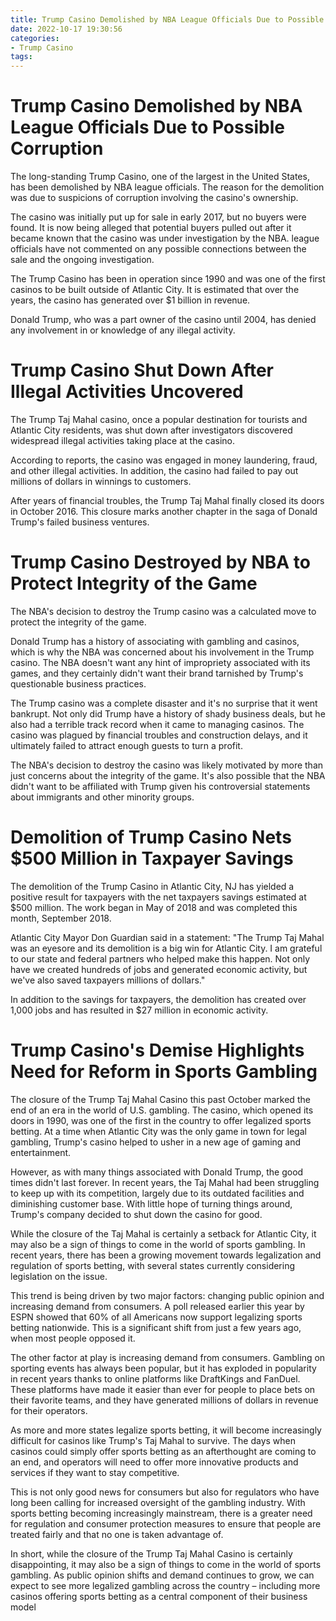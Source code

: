 ```yaml
---
title: Trump Casino Demolished by NBA League Officials Due to Possible Corruption
date: 2022-10-17 19:30:56
categories:
- Trump Casino
tags:
---
```



#  Trump Casino Demolished by NBA League Officials Due to Possible Corruption

The long-standing Trump Casino, one of the largest in the United States, has been demolished by NBA league officials. The reason for the demolition was due to suspicions of corruption involving the casino's ownership.

The casino was initially put up for sale in early 2017, but no buyers were found. It is now being alleged that potential buyers pulled out after it became known that the casino was under investigation by the NBA. league officials have not commented on any possible connections between the sale and the ongoing investigation.

The Trump Casino has been in operation since 1990 and was one of the first casinos to be built outside of Atlantic City. It is estimated that over the years, the casino has generated over $1 billion in revenue.

Donald Trump, who was a part owner of the casino until 2004, has denied any involvement in or knowledge of any illegal activity.

#  Trump Casino Shut Down After Illegal Activities Uncovered

The Trump Taj Mahal casino, once a popular destination for tourists and Atlantic City residents, was shut down after investigators discovered widespread illegal activities taking place at the casino.

According to reports, the casino was engaged in money laundering, fraud, and other illegal activities. In addition, the casino had failed to pay out millions of dollars in winnings to customers.

After years of financial troubles, the Trump Taj Mahal finally closed its doors in October 2016. This closure marks another chapter in the saga of Donald Trump's failed business ventures.

#  Trump Casino Destroyed by NBA to Protect Integrity of the Game
The NBA's decision to destroy the Trump casino was a calculated move to protect the integrity of the game.

Donald Trump has a history of associating with gambling and casinos, which is why the NBA was concerned about his involvement in the Trump casino. The NBA doesn't want any hint of impropriety associated with its games, and they certainly didn't want their brand tarnished by Trump's questionable business practices.

The Trump casino was a complete disaster and it's no surprise that it went bankrupt. Not only did Trump have a history of shady business deals, but he also had a terrible track record when it came to managing casinos. The casino was plagued by financial troubles and construction delays, and it ultimately failed to attract enough guests to turn a profit.

The NBA's decision to destroy the casino was likely motivated by more than just concerns about the integrity of the game. It's also possible that the NBA didn't want to be affiliated with Trump given his controversial statements about immigrants and other minority groups.

#  Demolition of Trump Casino Nets $500 Million in Taxpayer Savings

The demolition of the Trump Casino in Atlantic City, NJ has yielded a positive result for taxpayers with the net taxpayers savings estimated at $500 million. The work began in May of 2018 and was completed this month, September 2018.

Atlantic City Mayor Don Guardian said in a statement:
"The Trump Taj Mahal was an eyesore and its demolition is a big win for Atlantic City. I am grateful to our state and federal partners who helped make this happen. Not only have we created hundreds of jobs and generated economic activity, but we've also saved taxpayers millions of dollars."

In addition to the savings for taxpayers, the demolition has created over 1,000 jobs and has resulted in $27 million in economic activity.

#  Trump Casino's Demise Highlights Need for Reform in Sports Gambling

The closure of the Trump Taj Mahal Casino this past October marked the end of an era in the world of U.S. gambling. The casino, which opened its doors in 1990, was one of the first in the country to offer legalized sports betting. At a time when Atlantic City was the only game in town for legal gambling, Trump's casino helped to usher in a new age of gaming and entertainment.

However, as with many things associated with Donald Trump, the good times didn't last forever. In recent years, the Taj Mahal had been struggling to keep up with its competition, largely due to its outdated facilities and diminishing customer base. With little hope of turning things around, Trump's company decided to shut down the casino for good.

While the closure of the Taj Mahal is certainly a setback for Atlantic City, it may also be a sign of things to come in the world of sports gambling. In recent years, there has been a growing movement towards legalization and regulation of sports betting, with several states currently considering legislation on the issue.

This trend is being driven by two major factors: changing public opinion and increasing demand from consumers. A poll released earlier this year by ESPN showed that 60% of all Americans now support legalizing sports betting nationwide. This is a significant shift from just a few years ago, when most people opposed it.

The other factor at play is increasing demand from consumers. Gambling on sporting events has always been popular, but it has exploded in popularity in recent years thanks to online platforms like DraftKings and FanDuel. These platforms have made it easier than ever for people to place bets on their favorite teams, and they have generated millions of dollars in revenue for their operators.

As more and more states legalize sports betting, it will become increasingly difficult for casinos like Trump's Taj Mahal to survive. The days when casinos could simply offer sports betting as an afterthought are coming to an end, and operators will need to offer more innovative products and services if they want to stay competitive.

This is not only good news for consumers but also for regulators who have long been calling for increased oversight of the gambling industry. With sports betting becoming increasingly mainstream, there is a greater need for regulation and consumer protection measures to ensure that people are treated fairly and that no one is taken advantage of.

In short, while the closure of the Trump Taj Mahal Casino is certainly disappointing, it may also be a sign of things to come in the world of sports gambling. As public opinion shifts and demand continues to grow, we can expect to see more legalized gambling across the country – including more casinos offering sports betting as a central component of their business model